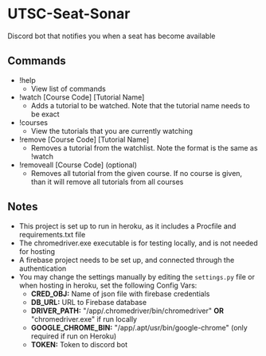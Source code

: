 # UTSC-Seat-Sonar
Discord bot that notifies you when a seat has become available

## Commands

- !help 
  - View list of commands
- !watch [Course Code] [Tutorial Name] 
  - Adds a tutorial to be watched. Note that the tutorial name needs to be exact
- !courses
  - View the tutorials that you are currently watching
- !remove [Course Code] [Tutorial Name]
  - Removes a tutorial from the watchlist. Note the format is the same as !watch
- !removeall [Course Code] (optional)
  - Removes all tutorial from the given course. If no course is given, than it will remove all tutorials from all courses

## Notes
- This project is set up to run in heroku, as it includes a Procfile and requirements.txt file
- The chromedriver.exe executable is for testing locally, and is not needed for hosting
- A firebase project needs to be set up, and connected through the authentication
- You may change the settings manually by editing the `settings.py` file or when hosting in heroku, set the following Config Vars:
  - **CRED_OBJ:** Name of json file with firebase credentials
  - **DB_URL:** URL to Firebase database
  - **DRIVER_PATH:** "/app/.chromedriver/bin/chromedriver" **OR** "chromedriver.exe" if run locally
  - **GOOGLE_CHROME_BIN:** "/app/.apt/usr/bin/google-chrome" (only required if run on Heroku)
  - **TOKEN:** Token to discord bot
